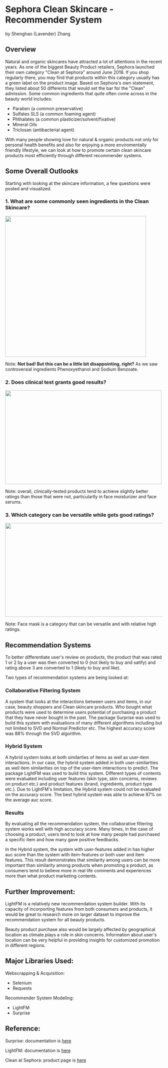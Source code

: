 # Sephora Clean Skincare - Recommender System
by Shenghao (Lavender) Zhang

## Overview
Natural and organic skincares have attracted a lot of attentions in the recent years. As one of the biggest Beauty Product retailers, Sephora launched their own category "Clean at Sephora" around June 2018. If you shop regularly there, you may find that products within this category usually has a green label on the product image. Based on Sephora's own statement, they listed about 50 differents that would set the bar for the "Clean" admission. Some common ingredients that quite often come across in the beauty world includes: 

- Paraben (a common preservative)
- Sulfates SLS (a common foaming agent)
- Phthalates (a common plasticizer/solvent/fixative)
- Mineral Oils 
- Triclosan (antibacterial agent)

With many people showing love for natural & organic products not only for personal health benefits and also for enjoying a more enviromentally friendly lifestyle, we can look at how to promote certain clean skincare products most efficiently through different recommender systems. 

## Some Overall Outlooks
Starting with looking at the skincare information, a few questions were posted and visualized. 

### 1. What are some commonly seen ingredients in the Clean Skincare?
<img src = 'https://github.com/lavsz/Mod4_Project_Sephora/blob/main/Pictures/All_prod.png' width="450" height="450">

Note: **Not bad! But this can be a little bit disappointing, right?** As we saw controversial ingredients Phenoxyethanol and Sodium Benzoate.

### 2. Does clinical test grants good results?

<img src = 'https://github.com/lavsz/Mod4_Project_Sephora/blob/main/Pictures/Screen%20Shot%202021-01-13%20at%205.37.11%20PM.png' width="500" height="300">

Note: overall, clinically-tested products tend to achieve slightly better ratings than those that were not, particularlly in face moisturizer and face serums.

### 3. Which category can be versatile while gets good ratings?

<img src = 'https://github.com/lavsz/Mod4_Project_Sephora/blob/main/Pictures/Screen%20Shot%202021-01-13%20at%205.39.27%20PM.png' width="600" height="300">

Note: Face mask is a category that can be versatile and with relative high ratings. 

## Recommendation Systems

To better differentiate user's review on products, the product that was rated 1 or 2 by a user was then converted to 0 (not likely to buy and satify) and rating above 3 are converted to 1 (likely to buy and like).

Two types of recommendation systems are being looked at:

### Collaborative Filtering System

A system that looks at the interactions between users and items, in our case, beauty shoppers and Clean skincare products. Who bought what products were used to determine users potential of purchasing a product that they have never bought in the past. The package Surprise was used to build this system with evaluations of many different algorithms including but not limited to SVD and Normal Predictor etc. The highest accuracy score was 88% through the SVD algorithm. 


### Hybrid System

A hybrid system looks at both similarties of items as well as user-item interactions. In our case, the hybrid system added in both user-similarities as well item similarities on top of the user-item interactions to predict. The package LightFM was used to build this system. Different types of contents were evaluated including user features (skin type, skin concerns, reviews on product etc.) and product features (brand, ingredients, product type etc.). Due to LightFM's limitation, the Hybrid system could not be evaluated on the accuracy score. The best hybrid system was able to achieve 87% on the average auc score. 

### Results

By evaluating all the recommendation system, the collaborative filtering system works well with high accuracy score. Many times, in the case of choosing a product, users tend to look at how many people had purchased a specific item and how many gave positive feedbacks. 

In the Hybrid system, the system with user-features added in has higher auc score than the system with item-features or both user and item features. This result demonstrates that similarity among users can be more important than similarity among products when promoting a product, as consumers tend to believe more in real life comments and experiences more than what product marketing contents.

## Further Improvement:

LightFM is a relatively new recommendation system builder. With its capacity of incorporting features from both consumers and products, it would be great to research more on larger dataset to improve the recommendation system for all beauty products.  

Beauty product purchase also would be largely affected by geographical location as climate plays a role in skin concerns. Information about user's location can be very helpful in providing insights for customized promotion in different regions. 

## Major Libraries Used:
Webscrapping & Acquisition:
- Selenium
- Requests

Recommender System Modeling:
- LightFM
- Surprise

## Reference:
Surprise: documentation is [here](https://surprise.readthedocs.io/en/stable/getting_started.html)

LightFM: documentation is [here](https://making.lyst.com/lightfm/docs/home.html)

Clean at Sephora: product page is [here](https://www.sephora.com/beauty/clean-beauty-products)




